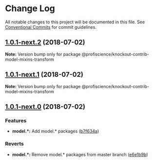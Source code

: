 # Change Log

All notable changes to this project will be documented in this file.
See [Conventional Commits](https://conventionalcommits.org) for commit guidelines.

<a name="1.0.1-next.2"></a>
## [1.0.1-next.2](https://github.com/Profiscience/knockout-contrib/compare/@profiscience/knockout-contrib-model-mixins-transform@1.0.1-next.1...@profiscience/knockout-contrib-model-mixins-transform@1.0.1-next.2) (2018-07-02)




**Note:** Version bump only for package @profiscience/knockout-contrib-model-mixins-transform

<a name="1.0.1-next.1"></a>
## [1.0.1-next.1](https://github.com/Profiscience/knockout-contrib/compare/@profiscience/knockout-contrib-model-mixins-transform@1.0.1-next.0...@profiscience/knockout-contrib-model-mixins-transform@1.0.1-next.1) (2018-07-02)




**Note:** Version bump only for package @profiscience/knockout-contrib-model-mixins-transform

<a name="1.0.1-next.0"></a>
## [1.0.1-next.0](https://github.com/Profiscience/knockout-contrib/compare/@profiscience/knockout-contrib-model-mixins-transform@0.0.19...@profiscience/knockout-contrib-model-mixins-transform@1.0.1-next.0) (2018-07-02)


### Features

* **model.*:** Add model.* packages ([b7f634a](https://github.com/Profiscience/knockout-contrib/commit/b7f634a))


### Reverts

* **model.*:** Remove model.* packages from master branch ([e6e1b9b](https://github.com/Profiscience/knockout-contrib/commit/e6e1b9b))
